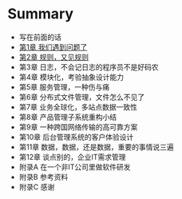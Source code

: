 # Summary

* 写在前面的话
* [第1章 我们遇到问题了](chapter1/README.md)
* [第2章 规则，又见规则](chapter2/README.md)
* 第3章 日志，不会记日志的程序员不是好码农
* 第4章 模块化，考验抽象设计能力
* 第5章 服务管理，一种伤与痛
* 第6章 分布式文件管理，文件怎么不见了
* 第7章 业务全球化，多站点数据一致性
* 第8章 产品管理子系统重构小结
* 第9章 一种跨国网络传输的高可靠方案
* 第10章 后台管理系统的客户体验设计
* 第11章 数据，数据，还是数据，重要的事情说三遍
* 第12章 谈点别的，企业IT需求管理
* 附录A 在一个非IT公司里做软件研发
* 附录B 参考资料
* 附录C 感谢

